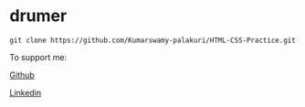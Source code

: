 # drumer
 
```
git clone https://github.com/Kumarswamy-palakuri/HTML-CSS-Practice.git
```

To support me:

[Github](https://github.com/Kumarswamy-palakuri)

[Linkedin](https://www.linkedin.com/in/kumara-swamy-palakuri-037001208/)